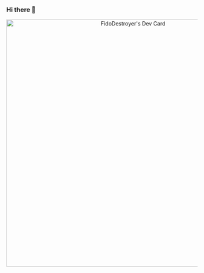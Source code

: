 ### Hi there 👋

<div style="text-align: center;">
  <a href="https://app.daily.dev/fidodestroyer"><img src="https://api.daily.dev/devcards/v2/CTx8nvOwpiSiTxOdsdbRj.png?type=wide&r=bs1" width="652" alt="FidoDestroyer's Dev Card"/></a>
</div>

<!--
**FidoDestroyer/FidoDestroyer** is a ✨ _special_ ✨ repository because its `README.md` (this file) appears on your GitHub profile.

Here are some ideas to get you started:

- 🔭 I’m currently working on ...
- 🌱 I’m currently learning ...
- 👯 I’m looking to collaborate on ...
- 🤔 I’m looking for help with ...
- 💬 Ask me about ...
- 📫 How to reach me: ...
- 😄 Pronouns: ...
- ⚡ Fun fact: ...
-->
